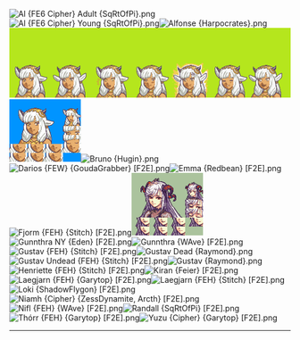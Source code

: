 ![Al {FE6 Cipher} Adult {SqRtOfPi}.png](https://raw.githubusercontent.com/Klokinator/FE-Repo/main/Portrait%20Repository/FE%20Spinoff%20Game%20Mugs%20(Cipher,%20Warriors,%20Heroes)/Al%20(FE6%20Cipher)%20Adult%20%7BSqRtOfPi%7D.png "Al {FE6 Cipher} Adult {SqRtOfPi}.png")![Al {FE6 Cipher} Young {SqRtOfPi}.png](https://raw.githubusercontent.com/Klokinator/FE-Repo/main/Portrait%20Repository/FE%20Spinoff%20Game%20Mugs%20(Cipher,%20Warriors,%20Heroes)/Al%20(FE6%20Cipher)%20Young%20%7BSqRtOfPi%7D.png "Al {FE6 Cipher} Young {SqRtOfPi}.png")![Alfonse {Harpocrates}.png](https://raw.githubusercontent.com/Klokinator/FE-Repo/main/Portrait%20Repository/FE%20Spinoff%20Game%20Mugs%20(Cipher,%20Warriors,%20Heroes)/Alfonse%20%7BHarpocrates%7D.png "Alfonse {Harpocrates}.png")![Ash {Expressions Sheet} {Cygnus} [F2E].png](https://raw.githubusercontent.com/Klokinator/FE-Repo/main/Portrait%20Repository/FE%20Spinoff%20Game%20Mugs%20(Cipher,%20Warriors,%20Heroes)/Ash%20(Expressions%20Sheet)%20%7BCygnus%7D%20%5BF2E%5D.png "Ash {Expressions Sheet} {Cygnus} [F2E].png")![Ash {Cygnus} [F2E].png](https://raw.githubusercontent.com/Klokinator/FE-Repo/main/Portrait%20Repository/FE%20Spinoff%20Game%20Mugs%20(Cipher,%20Warriors,%20Heroes)/Ash%20%7BCygnus%7D%20%5BF2E%5D.png "Ash {Cygnus} [F2E].png")![Bruno {Hugin}.png](https://raw.githubusercontent.com/Klokinator/FE-Repo/main/Portrait%20Repository/FE%20Spinoff%20Game%20Mugs%20(Cipher,%20Warriors,%20Heroes)/Bruno%20%7BHugin%7D.png "Bruno {Hugin}.png")![Darios {FEW} {GoudaGrabber} [F2E].png](https://raw.githubusercontent.com/Klokinator/FE-Repo/main/Portrait%20Repository/FE%20Spinoff%20Game%20Mugs%20(Cipher,%20Warriors,%20Heroes)/Darios%20(FEW)%20%7BGoudaGrabber%7D%20%5BF2E%5D.png "Darios {FEW} {GoudaGrabber} [F2E].png")![Emma {Redbean} [F2E].png](https://raw.githubusercontent.com/Klokinator/FE-Repo/main/Portrait%20Repository/FE%20Spinoff%20Game%20Mugs%20(Cipher,%20Warriors,%20Heroes)/Emma%20%7BRedbean%7D%20%5BF2E%5D.png "Emma {Redbean} [F2E].png")![Fjorm {FEH} {Stitch} [F2E].png](https://raw.githubusercontent.com/Klokinator/FE-Repo/main/Portrait%20Repository/FE%20Spinoff%20Game%20Mugs%20(Cipher,%20Warriors,%20Heroes)/Fjorm%20(FEH)%20%7BStitch%7D%20%5BF2E%5D.png "Fjorm {FEH} {Stitch} [F2E].png")![Freyja {RedBean} [F2E].png](https://raw.githubusercontent.com/Klokinator/FE-Repo/main/Portrait%20Repository/FE%20Spinoff%20Game%20Mugs%20(Cipher,%20Warriors,%20Heroes)/Freyja%20%7BRedBean%7D%20%5BF2E%5D.png "Freyja {RedBean} [F2E].png")![Gunnthra NY {Eden} [F2E].png](https://raw.githubusercontent.com/Klokinator/FE-Repo/main/Portrait%20Repository/FE%20Spinoff%20Game%20Mugs%20(Cipher,%20Warriors,%20Heroes)/Gunnthra%20NY%20%7BEden%7D%20%5BF2E%5D.png "Gunnthra NY {Eden} [F2E].png")![Gunnthra {WAve} [F2E].png](https://raw.githubusercontent.com/Klokinator/FE-Repo/main/Portrait%20Repository/FE%20Spinoff%20Game%20Mugs%20(Cipher,%20Warriors,%20Heroes)/Gunnthra%20%7BWAve%7D%20%5BF2E%5D.png "Gunnthra {WAve} [F2E].png")![Gustav {FEH} {Stitch} [F2E].png](https://raw.githubusercontent.com/Klokinator/FE-Repo/main/Portrait%20Repository/FE%20Spinoff%20Game%20Mugs%20(Cipher,%20Warriors,%20Heroes)/Gustav%20(FEH)%20%7BStitch%7D%20%5BF2E%5D.png "Gustav {FEH} {Stitch} [F2E].png")![Gustav Dead {Raymond}.png](https://raw.githubusercontent.com/Klokinator/FE-Repo/main/Portrait%20Repository/FE%20Spinoff%20Game%20Mugs%20(Cipher,%20Warriors,%20Heroes)/Gustav%20Dead%20%7BRaymond%7D.png "Gustav Dead {Raymond}.png")![Gustav Undead {FEH} {Stitch} [F2E].png](https://raw.githubusercontent.com/Klokinator/FE-Repo/main/Portrait%20Repository/FE%20Spinoff%20Game%20Mugs%20(Cipher,%20Warriors,%20Heroes)/Gustav%20Undead%20(FEH)%20%7BStitch%7D%20%5BF2E%5D.png "Gustav Undead {FEH} {Stitch} [F2E].png")![Gustav {Raymond}.png](https://raw.githubusercontent.com/Klokinator/FE-Repo/main/Portrait%20Repository/FE%20Spinoff%20Game%20Mugs%20(Cipher,%20Warriors,%20Heroes)/Gustav%20%7BRaymond%7D.png "Gustav {Raymond}.png")![Henriette {FEH} {Stitch} [F2E].png](https://raw.githubusercontent.com/Klokinator/FE-Repo/main/Portrait%20Repository/FE%20Spinoff%20Game%20Mugs%20(Cipher,%20Warriors,%20Heroes)/Henriette%20(FEH)%20%7BStitch%7D%20%5BF2E%5D.png "Henriette {FEH} {Stitch} [F2E].png")![Kiran {Feier} [F2E].png](https://raw.githubusercontent.com/Klokinator/FE-Repo/main/Portrait%20Repository/FE%20Spinoff%20Game%20Mugs%20(Cipher,%20Warriors,%20Heroes)/Kiran%20%7BFeier%7D%20%5BF2E%5D.png "Kiran {Feier} [F2E].png")![Laegjarn {FEH} {Garytop} [F2E].png](https://raw.githubusercontent.com/Klokinator/FE-Repo/main/Portrait%20Repository/FE%20Spinoff%20Game%20Mugs%20(Cipher,%20Warriors,%20Heroes)/Laegjarn%20(FEH)%20%7BGarytop%7D%20%5BF2E%5D.png "Laegjarn {FEH} {Garytop} [F2E].png")![Laegjarn {FEH} {Stitch} [F2E].png](https://raw.githubusercontent.com/Klokinator/FE-Repo/main/Portrait%20Repository/FE%20Spinoff%20Game%20Mugs%20(Cipher,%20Warriors,%20Heroes)/Laegjarn%20(FEH)%20%7BStitch%7D%20%5BF2E%5D.png "Laegjarn {FEH} {Stitch} [F2E].png")![Loki {ShadowFlygon} [F2E].png](https://raw.githubusercontent.com/Klokinator/FE-Repo/main/Portrait%20Repository/FE%20Spinoff%20Game%20Mugs%20(Cipher,%20Warriors,%20Heroes)/Loki%20%7BShadowFlygon%7D%20%5BF2E%5D.png "Loki {ShadowFlygon} [F2E].png")![Niamh {Cipher} {ZessDynamite, Arcth} [F2E].png](https://raw.githubusercontent.com/Klokinator/FE-Repo/main/Portrait%20Repository/FE%20Spinoff%20Game%20Mugs%20(Cipher,%20Warriors,%20Heroes)/Niamh%20(Cipher)%20%7BZessDynamite,%20Arcth%7D%20%5BF2E%5D.png "Niamh {Cipher} {ZessDynamite, Arcth} [F2E].png")![Nifl {FEH} {WAve} [F2E].png](https://raw.githubusercontent.com/Klokinator/FE-Repo/main/Portrait%20Repository/FE%20Spinoff%20Game%20Mugs%20(Cipher,%20Warriors,%20Heroes)/Nifl%20(FEH)%20%7BWAve%7D%20%5BF2E%5D.png "Nifl {FEH} {WAve} [F2E].png")![Randall {SqRtOfPi} [F2E].png](https://raw.githubusercontent.com/Klokinator/FE-Repo/main/Portrait%20Repository/FE%20Spinoff%20Game%20Mugs%20(Cipher,%20Warriors,%20Heroes)/Randall%20%7BSqRtOfPi%7D%20%5BF2E%5D.png "Randall {SqRtOfPi} [F2E].png")![Thórr {FEH} {Garytop} [F2E].png](https://raw.githubusercontent.com/Klokinator/FE-Repo/main/Portrait%20Repository/FE%20Spinoff%20Game%20Mugs%20(Cipher,%20Warriors,%20Heroes)/Th%C3%B3rr%20(FEH)%20%7BGarytop%7D%20%5BF2E%5D.png "Thórr {FEH} {Garytop} [F2E].png")![Yuzu {Cipher} {Garytop} [F2E].png](https://raw.githubusercontent.com/Klokinator/FE-Repo/main/Portrait%20Repository/FE%20Spinoff%20Game%20Mugs%20(Cipher,%20Warriors,%20Heroes)/Yuzu%20(Cipher)%20%7BGarytop%7D%20%5BF2E%5D.png "Yuzu {Cipher} {Garytop} [F2E].png")



----

